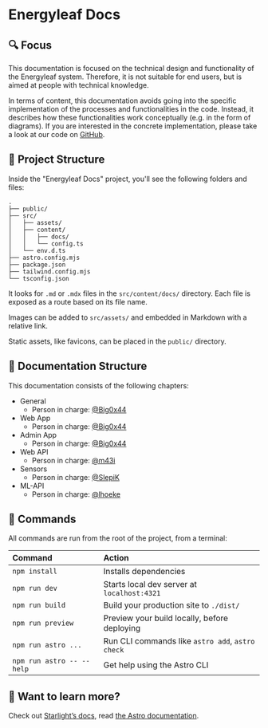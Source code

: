 # Energyleaf Docs

## 🔍 Focus

This documentation is focused on the technical design and functionality of the Energyleaf system. Therefore, it is not suitable for end users, but is aimed at people with technical knowledge.

In terms of content, this documentation avoids going into the specific implementation of the processes and functionalities in the code. Instead, it describes how these functionalities work conceptually (e.g. in the form of diagrams). If you are interested in the concrete implementation, please take a look at our code on [GitHub](https://github.com/pgenergy). 

## 🚀 Project Structure

Inside the "Energyleaf Docs" project, you'll see the following folders and files:

```
.
├── public/
├── src/
│   ├── assets/
│   ├── content/
│   │   ├── docs/
│   │   └── config.ts
│   └── env.d.ts
├── astro.config.mjs
├── package.json
├── tailwind.config.mjs
└── tsconfig.json
```

It looks for `.md` or `.mdx` files in the `src/content/docs/` directory. Each file is exposed as a route based on its file name.

Images can be added to `src/assets/` and embedded in Markdown with a relative link.

Static assets, like favicons, can be placed in the `public/` directory.

## 📄 Documentation Structure
This documentation consists of the following chapters:
- General
    - Person in charge: [@Big0x44](https://github.com/Big0x44)
- Web App
    - Person in charge: [@Big0x44](https://github.com/Big0x44)
- Admin App
    - Person in charge: [@Big0x44](https://github.com/Big0x44)
- Web API
    - Person in charge: [@m43i](https://github.com/m43i)
- Sensors
    - Person in charge: [@SlepiK](https://github.com/SlepiK)
- ML-API
    - Person in charge: [@lhoeke](https://github.com/lhoeke)

## 🧞 Commands

All commands are run from the root of the project, from a terminal:

| Command                   | Action                                           |
| :------------------------ | :----------------------------------------------- |
| `npm install`             | Installs dependencies                            |
| `npm run dev`             | Starts local dev server at `localhost:4321`      |
| `npm run build`           | Build your production site to `./dist/`          |
| `npm run preview`         | Preview your build locally, before deploying     |
| `npm run astro ...`       | Run CLI commands like `astro add`, `astro check` |
| `npm run astro -- --help` | Get help using the Astro CLI                     |

## 👀 Want to learn more?

Check out [Starlight’s docs](https://starlight.astro.build/), read [the Astro documentation](https://docs.astro.build).

